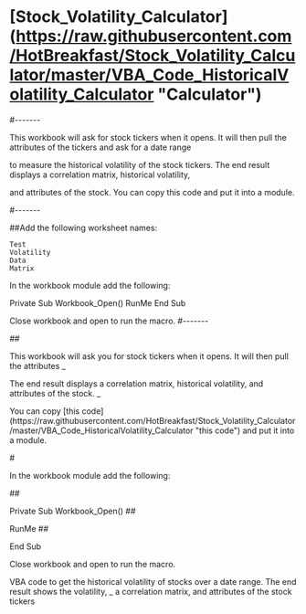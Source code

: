 # [Stock_Volatility_Calculator] (https://raw.githubusercontent.com/HotBreakfast/Stock_Volatility_Calculator/master/VBA_Code_HistoricalVolatility_Calculator "Calculator")
#-------
<P/>This workbook will ask for stock tickers when it opens. It will then pull the attributes of the tickers and ask for a date range</P>
<P/>to measure the historical volatility of the stock tickers. The end result displays a correlation matrix, historical volatility,</P> <P/> and attributes of the stock. You can copy this code and put it into a module. </P>
#-------


##Add the following worksheet names:

	Test
	Volatility
	Data
	Matrix

In the workbook module add the following:

Private Sub Workbook_Open()
RunMe
End Sub

Close workbook and open to run the macro.
#-------



##<P/>This workbook will ask you for stock tickers when it opens. It will then pull the attributes _ </P>

<P/>The end result displays a correlation matrix, historical volatility, and attributes of the stock. _ </P>
<P/>You can copy [this code] (https://raw.githubusercontent.com/HotBreakfast/Stock_Volatility_Calculator/master/VBA_Code_HistoricalVolatility_Calculator "this code") and put it into a module. </P>


#<P/>In the workbook module add the following:

##<P/>Private Sub Workbook_Open()
##<P/>RunMe
##<P/>End Sub

<P/>Close workbook and open to run the macro.
<P/>VBA code to get the historical volatility of stocks over a date range. The end result shows the volatility, _
a correlation matrix, and attributes of the stock tickers
